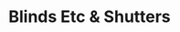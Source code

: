 ---
title: "Blinds Etc & Shutters"
url: /springfield/blinds-etc-and-shutters/
shop: window blind
---